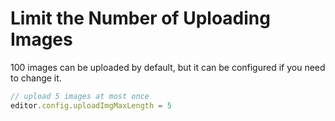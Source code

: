 # Limit the Number of Uploading Images

100 images can be uploaded by default, but it can be configured if you need to change it.

```javascript
// upload 5 images at most once
editor.config.uploadImgMaxLength = 5
```